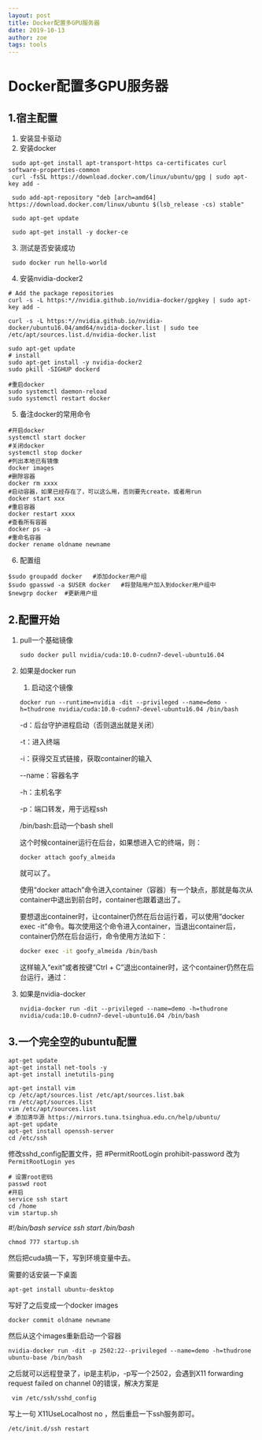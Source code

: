 ```yaml
---
layout: post
title: Docker配置多GPU服务器
date: 2019-10-13
author: zoe
tags: tools
---
```


# Docker配置多GPU服务器

## 1.宿主配置

1. 安装显卡驱动
2. 安装docker

```Shell
 sudo apt-get install apt-transport-https ca-certificates curl software-properties-common
 curl -fsSL https://download.docker.com/linux/ubuntu/gpg | sudo apt-key add - 

 sudo add-apt-repository "deb [arch=amd64] https://download.docker.com/linux/ubuntu $(lsb_release -cs) stable" 

 sudo apt-get update 

 sudo apt-get install -y docker-ce 
```

3. 测试是否安装成功
```Shell 
 sudo docker run hello-world
```

4. 安装nvidia-docker2

```Shell
# Add the package repositories
curl -s -L https:*//nvidia.github.io/nvidia-docker/gpgkey | sudo apt-key add -

curl -s -L https:*//nvidia.github.io/nvidia-docker/ubuntu16.04/amd64/nvidia-docker.list | sudo tee /etc/apt/sources.list.d/nvidia-docker.list

sudo apt-get update
# install
sudo apt-get install -y nvidia-docker2
sudo pkill -SIGHUP dockerd

#重启docker
sudo systemctl daemon-reload
sudo systemctl restart docker
```
5. 备注docker的常用命令

```Shell
#开启docker
systemctl start docker
#关闭docker
systemctl stop docker
#列出本地已有镜像
docker images
#删除容器
docker rm xxxx
#启动容器，如果已经存在了，可以这么用，否则要先create，或者用run
docker start xxx
#重启容器
docker restart xxxx
#查看所有容器
docker ps -a
#重命名容器
docker rename oldname newname
```

6. 配置组
```Shell
$sudo groupadd docker	#添加docker用户组
$sudo gpasswd -a $USER docker	#将登陆用户加入到docker用户组中
$newgrp docker	#更新用户组
```

## 2.配置开始

1. pull一个基础镜像

   ```Shell
   sudo docker pull nvidia/cuda:10.0-cudnn7-devel-ubuntu16.04
   ```

2. 如果是docker run

   1. 启动这个镜像

   ```Shell
   docker run --runtime=nvidia -dit --privileged --name=demo -h=thudrone nvidia/cuda:10.0-cudnn7-devel-ubuntu16.04 /bin/bash
   ```

   -d：后台守护进程启动（否则退出就是关闭）

   -t：进入终端

   -i：获得交互式链接，获取container的输入

   --name：容器名字

   -h：主机名字

   -p：端口转发，用于远程ssh

   /bin/bash:启动一个bash shell

   这个时候container运行在后台，如果想进入它的终端，则：

   ```Shell
   docker attach goofy_almeida
   ```

   就可以了。

   使用“docker attach”命令进入container（容器）有一个缺点，那就是每次从container中退出到前台时，container也跟着退出了。

   要想退出container时，让container仍然在后台运行着，可以使用“docker exec -it”命令。每次使用这个命令进入container，当退出container后，container仍然在后台运行，命令使用方法如下：

   ```bash
   docker exec -it goofy_almeida /bin/bash
   ```

   这样输入“exit”或者按键“Ctrl + C”退出container时，这个container仍然在后台运行，通过：

3. 如果是nvidia-docker

    ```Shell
    nvidia-docker run -dit --privileged --name=demo -h=thudrone nvidia/cuda:10.0-cudnn7-devel-ubuntu16.04 /bin/bash
    ```

## 3.一个完全空的ubuntu配置

```Shell
apt-get update
apt-get install net-tools -y
apt-get install inetutils-ping
```

```Shell
apt-get install vim
cp /etc/apt/sources.list /etc/apt/sources.list.bak
rm /etc/apt/sources.list
vim /etc/apt/sources.list 
# 添加清华源 https://mirrors.tuna.tsinghua.edu.cn/help/ubuntu/
apt-get update
apt-get install openssh-server
cd /etc/ssh
```

修改sshd_config配置文件，把  #PermitRootLogin prohibit-password 改为  `PermitRootLogin yes`

```Shell
# 设置root密码
passwd root
#开启
service ssh start
cd /home
vim startup.sh
```

*#!/bin/bash*
*service ssh start*
*/bin/bash*

```Shell
chmod 777 startup.sh
```

然后把cuda搞一下，写到环境变量中去。

需要的话安装一下桌面

```Shell
apt-get install ubuntu-desktop
```

写好了之后变成一个docker images

```Shell
docker commit oldname newname
```

然后从这个images重新启动一个容器

```Shell
nvidia-docker run -dit -p 2502:22--privileged --name=demo -h=thudrone ubuntu-base /bin/bash
```

之后就可以远程登录了，ip是主机ip，-p写一个2502，会遇到X11 forwarding request failed on channel 0的错误，解决方案是

```Shell
 vim /etc/ssh/sshd_config 
```

 写上一句 X11UseLocalhost no ，然后重启一下ssh服务即可。

```Shell
/etc/init.d/ssh restart  
```

